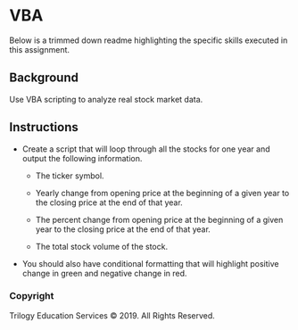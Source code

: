 # VBA 

Below is a trimmed down readme highlighting the specific skills executed in this assignment.

## Background

Use VBA scripting to analyze real stock market data. 

## Instructions

* Create a script that will loop through all the stocks for one year and output the following information.

  * The ticker symbol.

  * Yearly change from opening price at the beginning of a given year to the closing price at the end of that year.

  * The percent change from opening price at the beginning of a given year to the closing price at the end of that year.

  * The total stock volume of the stock.

* You should also have conditional formatting that will highlight positive change in green and negative change in red.


### Copyright

Trilogy Education Services © 2019. All Rights Reserved.
